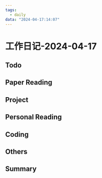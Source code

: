 ```yaml
---
tags:
  - daily
data: "2024-04-17:14:07"
---
```

# 工作日记-2024-04-17
## Todo
## Paper Reading
## Project
## Personal Reading
## Coding
## Others
## Summary

